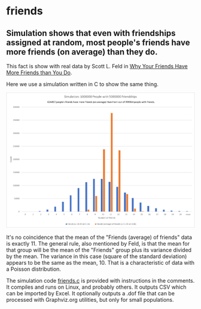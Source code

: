 # friends
## Simulation shows that even with friendships assigned at random, most people's friends have more friends (on average) than they do.
This fact is show with real data by Scott L. Feld in [Why Your Friends Have More Friends than You Do](https://fermatslibrary.com/s/why-your-friends-have-more-friends-than-you-do#email-newsletter).

Here we use a simulation written in C to show the same thing.

![Simulation Results](simulation_results.png)

It's no coincidence that the mean of the "Friends (average) of friends" data is exactly 11. The general rule, also mentioned by Feld, is that the mean for that group will be the mean of the "Friends" group plus its variance divided by the mean. The variance in this case (square of the standard deviation) appears to be the same as the mean, 10. That is a characteristic of data with a Poisson distribution.

The simulation code [friends.c](friends.c) is provided with instructions in the comments. It compiles and runs on Linux, and probably others. It outputs CSV which can be imported by Excel. It optionally outputs a .dof file that can be processed with Graphviz.org utilities, but only for small populations.
